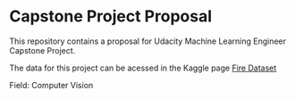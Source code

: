 # Capstone Project Proposal

This repository contains a proposal for Udacity Machine Learning Engineer Capstone Project.

The data for this project can be acessed in the Kaggle page [Fire Dataset](https://www.kaggle.com/phylake1337/fire-dataset)

Field: Computer Vision
